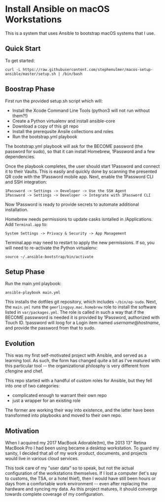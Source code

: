 # Install Ansible on macOS Workstations

This is a system that uses Ansible to bootstrap macOS systems that I use.

## Quick Start

To get started:

```
curl -L https://raw.githubusercontent.com/stephenulmer/macos-setup-ansible/master/setup.sh | /bin/bash
```

## Boostrap Phase

First run the provided setup.sh script which will:

- Install the Xcode Command Line Tools (python3 will not run without them?!)
- Create a Python virtualenv and install ansible-core 
- Download a copy of this git repo
- Install the prerequsite Ansile collections and roles
- Run the bootstrap.yml playbook

The bootstrap.yml playbook will ask for the BECOME password (the password for sudo), so that it can install Homebrew, 1Password and a few dependencies.

Once the playbook completes, the user should start 1Password and connect it to their Vaults. This is easily and quickly done by scanning the presented QR code with the 1Password mobile app. Next, enable the 1Password CLI and SSH integration:

    1Password -> Settings -> Developer -> Use the SSH Agent
    1Password -> Settings -> Developer -> Integrate with 1Password CLI

Now 1Password is ready to provide secrets to automate additional installation.

Homebrew needs permissions to update casks isntalled in /Applications. Add `Terminal.app` to:

    System Settings -> Privacy & Security -> App Management

Terminal.app may need to restart to apply the new permissions. If so, you will need to re-activate the Python virtualenv:

    source ~/.ansible-bootstrap/bin/activate


## Setup Phase

Run the main.yml playbook:

    ansible-playbook main.yml

This installs the dotfiles git repository, which includes `~/bin/op-sudo`. Next, the `main.yml` runs the `geerlingguy.mac.homebrew` role to install the software listed in `var/packages.yml`. The role is called in such a way that if the BECOME passwword is needed it is provided by 1Password, authorized with Touch ID. !password will loog for a Login item named *username*@*hostname*, and provide the password from that to sudo.

## Evolution

This was my first self-motivated project with Ansible, and served as a learning tool.  As such, the form has changed quite a bit as I've matured with this particular tool -- the organizational philosphy is very different from cfengine and chef.

This repo started with a handful of custom roles for Ansible, but they fell into one of two categories:

  - complicated enough to warrant their own repo
  - just a wrapper for an existing role

The former are working their way into existence, and the latter have been transformed into playbooks and moved to their own repo.


## Motivation

When I acquired my 2017 MacBook Adorable(tm), the 2013 13" Retina MacBook Pro I had been using became a desktop workstation. To guard my sanity, I decided that all of my work product, documents, and projects would live in various cloud services.

This took care of my "user data" so to speak, but not the actual configuration of the workstations themselves. If I lost a computer (let's say to customs, the TSA, or a hotel thief), then I would have still been hours or days from a comfortable work environment -- even after replacing the hardware and syncing my data. As this project matures, it should converge towards complete coverage of my configuration.
